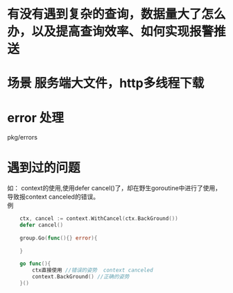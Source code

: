# 有没有遇到复杂的查询，数据量大了怎么办，以及提高查询效率、如何实现报警推送


# 场景 服务端大文件，http多线程下载



# error 处理
pkg/errors

# 遇到过的问题
如： context的使用,使用defer cancel()了，却在野生goroutine中进行了使用，导致报context canceled的错误。                 
例               
```go
    ctx, cancel := context.WithCancel(ctx.BackGround())
    defer cancel()
    
    group.Go(func(){} error){
    	
    }
    
    go func(){
        ctx直接使用 //错误的姿势  context canceled
        context.BackGround() //正确的姿势
    }()
    

```





